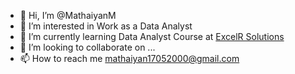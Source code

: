 - 👋 Hi, I’m @MathaiyanM
- 👀 I’m interested in Work as a Data Analyst
- 🌱 I’m currently learning Data Analyst Course at [ExcelR Solutions](https://www.excelr.com/)
- 💞️ I’m looking to collaborate on ...
- 📫 How to reach me [mathaiyan17052000@gmail.com](mathaiyan17052000@gmail.com)

<!---
MathaiyanM/MathaiyanM is a ✨ special ✨ repository because its `README.md` (this file) appears on your GitHub profile.
You can click the Preview link to take a look at your changes.
--->
